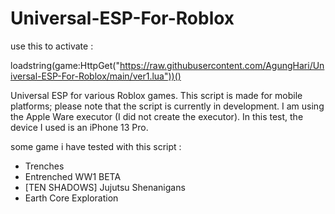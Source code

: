 # Universal-ESP-For-Roblox

use this to activate :

loadstring(game:HttpGet("https://raw.githubusercontent.com/AgungHari/Universal-ESP-For-Roblox/main/ver1.lua"))()

Universal ESP for various Roblox games. This script is made for mobile platforms; please note that the script is currently in development. I am using the Apple Ware executor (I did not create the executor). In this test, the device I used is an iPhone 13 Pro.

some game i have tested with this script :
 - Trenches
 - Entrenched WW1 BETA
 - [TEN SHADOWS]  Jujutsu Shenanigans
 - Earth Core Exploration
